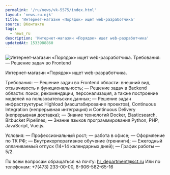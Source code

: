 ```yaml
---
permalink: '/ru/news/vk-5575/index.html'
layout: 'news.ru.njk'
title: 'Интернет-магазин «Порядок» ищет web-разработчика'
source: ВКонтакте
tags:
  - news_ru
description: 'Интернет-магазин «Порядок» ищет web-разработчика'
updatedAt: 1533988860
---
```

![Интернет-магазин «Порядок» ищет web-разработчика. Требования:  — Решение задач во Frontend](https://sun9-59.userapi.com/impf/eLKY8TTYf1W59cWgc-R4wQHPmdCnAIz4HVhJqA/XXUNEIuazJ0.jpg?size=1280x720&quality=96&sign=7be412f1a4ccd20e58b35063811c40b6&c_uniq_tag=BSZI3BpwK3YTH_8HYt-glm9drMgCEe2RVETW39JNCkI&type=album)

Интернет-магазин «Порядок» ищет web-разработчика.

Требования:
— Решение задач во Frontend области: внешний вид, отзывчивость и функциональность;
— Решение задач в Backend области: поиск, рекомендации, персонализация, а также построение моделей на пользовательских данных;
— Решение задач инфраструктуры: Highload (масштабирование проектов), Continuous Integration (непрерывная интеграция) и Continuous Delivery (непрерывная доставка);
— Знание технологий Docker, Elasticsearch, Bitbucket Pipelines;
— Знание языков программирования Python, PHP, JavaScript, Vue.js.

Условия:
— Профессиональный рост;
— работа в офисе;
— Оформление по ТК РФ;
— Внутрикорпоративное обучение (тренинги);
— Ежегодный оплачиваемый отпуск (14+14 календарных дней);
— График работы — 5/2.

По всем вопросам обращаться на почту: hr_department@sct.ru
Или по телефонам: +7(473) 233-00-00, 8-906-582-65-16
